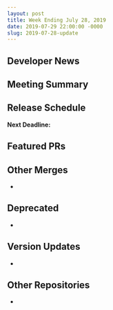 ```yaml
---
layout: post
title: Week Ending July 28, 2019
date: 2019-07-29 22:00:00 -0000
slug: 2019-07-28-update
---
```


## Developer News


## Meeting Summary


## Release Schedule

**Next Deadline:**


## Featured PRs


## Other Merges

*

## Deprecated

*

## Version Updates

*

## Other Repositories

*
